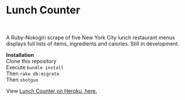 <h1>Lunch Counter</h1> <br>

A Ruby-Nokogiri scrape of five New York City lunch restaurant menus displays full lists of items, ingredients and calories. Still in development. <br>

<b>Installation</b><br>
Clone this repository <br>
Execute `bundle install` <br>
Then `rake db:migrate` <br>
Then `shotgun` <br>

View [Lunch Counter on Heroku, here.](https://hidden-oasis-09955.herokuapp.com/)<br>

